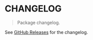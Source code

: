 # CHANGELOG

> Package changelog.

See [GitHub Releases](https://github.com/stdlib-js/blas-ext-base-gcusumpw/releases) for the changelog.